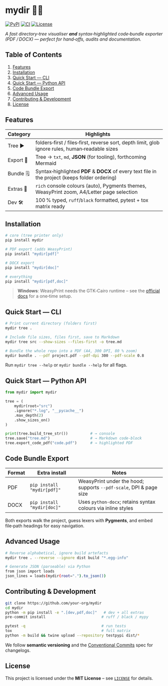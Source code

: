 # mydir 📂✨
[![PyPI](https://img.shields.io/pypi/v/mydir.svg)](https://pypi.org/project/mydir/)
[![CI](https://github.com/your‑org/mydir/actions/workflows/ci.yml/badge.svg)](https://github.com/your‑org/mydir/actions)
[![License](https://img.shields.io/badge/License-MIT-yellow.svg)](LICENSE)

*A fast directory‑tree visualiser **and** syntax‑highlighted code‑bundle exporter  
(PDF / DOCX) — perfect for hand‑offs, audits and documentation.*



## Table of Contents
1. [Features](#features)  
2. [Installation](#installation)  
3. [Quick Start — CLI](#quick-start--cli)  
4. [Quick Start — Python API](#quick-start--python-api)  
5. [Code Bundle Export](#code-bundle-export)  
6. [Advanced Usage](#advanced-usage)  
7. [Contributing & Development](#contributing--development)  
8. [License](#license)



## Features
| Category | Highlights |
|----------|------------|
| Tree ▶️ | folders‑first / files‑first, reverse sort, depth limit, glob ignore rules, human‑readable sizes |
| Export 📄 | Tree → `txt`, `md`, **JSON** (for tooling), forthcoming Mermaid |
| Bundle 🗒 | Syntax‑highlighted **PDF** & **DOCX** of every text file in the project (keeps folder ordering) |
| Extras 🔌 | `rich` console colours (auto), Pygments themes, WeasyPrint zoom, A4/Letter page selection |
| Dev 🛠 | 100 % typed, `ruff`/`black` formatted, pytest + tox matrix ready |



## Installation

```bash
# core (tree printer only)
pip install mydir

# PDF export (adds WeasyPrint)
pip install "mydir[pdf]"

# DOCX export
pip install "mydir[doc]"

# everything
pip install "mydir[pdf,doc]"
````

> **Windows**: WeasyPrint needs the GTK‑Cairo runtime – see the [official docs](https://weasyprint.org/docs/install/) for a one‑time setup.



## Quick Start — CLI

```bash
# Print current directory (folders first)
mydir tree .

# Include file sizes, files first, save to Markdown
mydir tree src --show-sizes --files-first -o tree.md

# Bundle the whole repo into a PDF (A4, 300 DPI, 80 % zoom)
mydir bundle . --pdf project.pdf --pdf-dpi 300 --pdf-scale 0.8
```

Run `mydir tree --help` or `mydir bundle --help` for all flags.



## Quick Start — Python API

```python
from mydir import mydir

tree = (
    mydir(root="src")
    .ignore("*.log", "__pycache__")
    .max_depth(2)
    .show_sizes_on()
)

print(tree.build_tree_str())          # → console
tree.save("tree.md")                  # → Markdown code‑block
tree.export_code_pdf("code.pdf")      # → highlighted PDF
```



## Code Bundle Export

| Format | Extra install                | Notes                                                              |
| ------ | ---------------------------- | ------------------------------------------------------------------ |
| PDF    | `pip install "mydir[pdf]"` | WeasyPrint under the hood; supports `--pdf-scale`, DPI & page size |
| DOCX   | `pip install "mydir[doc]"` | Uses `python‑docx`; retains syntax colours via inline styles       |

Both exports walk the project, guess lexers with **Pygments**, and embed file‑path headings for easy navigation.



## Advanced Usage

```bash
# Reverse alphabetical, ignore build artefacts
mydir tree . --reverse --ignore dist build "*.egg-info"

# Generate JSON (parseable) via Python
from json import loads
json_lines = loads(mydir(root=".").to_json())
```



## Contributing & Development

```bash
git clone https://github.com/your‑org/mydir
cd mydir
python -m pip install -e ".[dev,pdf,doc]"   # dev + all extras
pre-commit install                         # ruff / black / mypy

pytest -q                                  # run tests
tox                                        # full matrix
python -m build && twine upload --repository testpypi dist/*
```

We follow **semantic versioning** and the [Conventional Commits](https://www.conventionalcommits.org) spec for changelogs.



## License

This project is licensed under the **MIT License** – see [`LICENSE`](LICENSE) for details.

